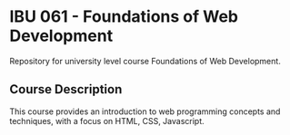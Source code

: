 # IBU 061 - Foundations of Web Development

Repository for university level course Foundations of Web Development. 

## Course Description

This course provides an introduction to web programming concepts and techniques, with a focus on HTML, CSS, Javascript. 
